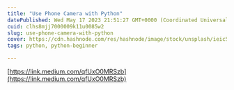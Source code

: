 ```yaml
---
title: "Use Phone Camera with Python"
datePublished: Wed May 17 2023 21:51:27 GMT+0000 (Coordinated Universal Time)
cuid: clhs8mjj7000009k11u0085w2
slug: use-phone-camera-with-python
cover: https://cdn.hashnode.com/res/hashnode/image/stock/unsplash/ieic5Tq8YMk/upload/eadf17c952c1a355684bc563da72e630.jpeg
tags: python, python-beginner

---
```


[https://link.medium.com/qfUxO0MRSzb](https://link.medium.com/qfUxO0MRSzb)